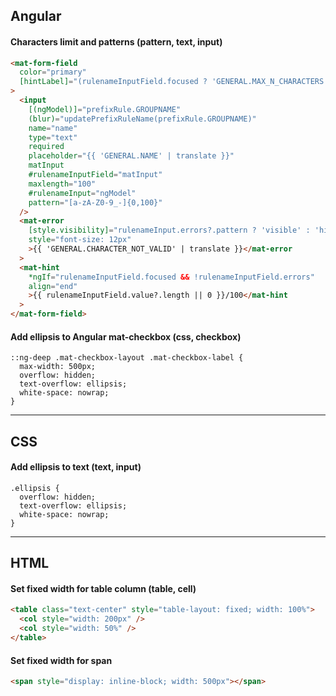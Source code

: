## Angular

#### Characters limit and patterns (pattern, text, input)
```html
<mat-form-field
  color="primary"
  [hintLabel]="(rulenameInputField.focused ? 'GENERAL.MAX_N_CHARACTERS' : '') | translate: { value: 100 }"
>
  <input
    [(ngModel)]="prefixRule.GROUPNAME"
    (blur)="updatePrefixRuleName(prefixRule.GROUPNAME)"
    name="name"
    type="text"
    required
    placeholder="{{ 'GENERAL.NAME' | translate }}"
    matInput
    #rulenameInputField="matInput"
    maxlength="100"
    #rulenameInput="ngModel"
    pattern="[a-zA-Z0-9_-]{0,100}"
  />
  <mat-error
    [style.visibility]="rulenameInput.errors?.pattern ? 'visible' : 'hidden'"
    style="font-size: 12px"
    >{{ 'GENERAL.CHARACTER_NOT_VALID' | translate }}</mat-error
  >
  <mat-hint
    *ngIf="rulenameInputField.focused && !rulenameInputField.errors"
    align="end"
    >{{ rulenameInputField.value?.length || 0 }}/100</mat-hint
  >
</mat-form-field>
```

#### Add ellipsis to Angular mat-checkbox (css, checkbox)
```
::ng-deep .mat-checkbox-layout .mat-checkbox-label {
  max-width: 500px;
  overflow: hidden;
  text-overflow: ellipsis;
  white-space: nowrap;
}
```


---


## CSS

#### Add ellipsis to text (text, input)
```
.ellipsis {
  overflow: hidden;
  text-overflow: ellipsis;
  white-space: nowrap;
}
```


---


## HTML

#### Set fixed width for table column (table, cell)
```html
<table class="text-center" style="table-layout: fixed; width: 100%">
  <col style="width: 200px" />
  <col style="width: 50%" />
</table>
```

#### Set fixed width for span
```html
<span style="display: inline-block; width: 500px"></span>
```

